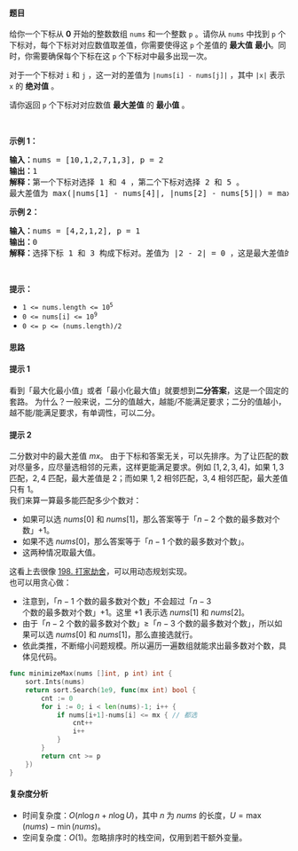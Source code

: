 #### 题目  

<p>给你一个下标从 <strong>0</strong> 开始的整数数组 <code>nums</code> 和一个整数 <code>p</code> 。请你从 <code>nums</code> 中找到 <code>p</code> 个下标对，每个下标对对应数值取差值，你需要使得这 <code>p</code> 个差值的 <strong>最大值</strong> <strong>最小</strong>。同时，你需要确保每个下标在这 <code>p</code> 个下标对中最多出现一次。</p>

<p>对于一个下标对 <code>i</code> 和 <code>j</code> ，这一对的差值为 <code>|nums[i] - nums[j]|</code> ，其中 <code>|x|</code> 表示 <code>x</code> 的 <strong>绝对值</strong> 。</p>

<p>请你返回 <code>p</code> 个下标对对应数值 <strong>最大差值</strong> 的 <strong>最小值</strong> 。</p>

<p> </p>

<p><strong>示例 1：</strong></p>

<pre><b>输入：</b>nums = [10,1,2,7,1,3], p = 2
<b>输出：</b>1
<b>解释：</b>第一个下标对选择 1 和 4 ，第二个下标对选择 2 和 5 。
最大差值为 max(|nums[1] - nums[4]|, |nums[2] - nums[5]|) = max(0, 1) = 1 。所以我们返回 1 。
</pre>

<p><strong>示例 2：</strong></p>

<pre><b>输入：</b>nums = [4,2,1,2], p = 1
<b>输出：</b>0
<b>解释：</b>选择下标 1 和 3 构成下标对。差值为 |2 - 2| = 0 ，这是最大差值的最小值。
</pre>

<p> </p>

<p><strong>提示：</strong></p>

<ul>
	<li><code>1 &lt;= nums.length &lt;= 10<sup>5</sup></code></li>
	<li><code>0 &lt;= nums[i] &lt;= 10<sup>9</sup></code></li>
	<li><code>0 &lt;= p &lt;= (nums.length)/2</code></li>
</ul>
 
#### 思路  

#### 提示 1

看到「最大化最小值」或者「最小化最大值」就要想到**二分答案**，这是一个固定的套路。
为什么？一般来说，二分的值越大，越能/不能满足要求；二分的值越小，越不能/能满足要求，有单调性，可以二分。

#### 提示 2

二分数对中的最大差值 $mx$。 由于下标和答案无关，可以先排序。为了让匹配的数对尽量多，应尽量选相邻的元素，这样更能满足要求。例如 $[1,2,3,4]$，如果 $1,3$ 匹配，$2,4$ 匹配，最大差值是 $2$；而如果 $1,2$ 相邻匹配，$3,4$ 相邻匹配，最大差值只有 $1$。  
我们来算一算最多能匹配多少个数对：
- 如果可以选 $\textit{nums}[0]$ 和 $\textit{nums}[1]$，那么答案等于「$n-2$ 个数的最多数对个数」$+1$。
- 如果不选 $\textit{nums}[0]$，那么答案等于「$n-1$ 个数的最多数对个数」。
- 这两种情况取最大值。

这看上去很像 [198. 打家劫舍](https://leetcode.cn/problems/house-robber/)，可以用动态规划实现。  
也可以用贪心做：
- 注意到，「$n-1$ 个数的最多数对个数」不会超过「$n-3$ 个数的最多数对个数」$+1$。这里 $+1$ 表示选 $\textit{nums}[1]$ 和 $\textit{nums}[2]$。
- 由于「$n-2$ 个数的最多数对个数」$\ge$「$n-3$ 个数的最多数对个数」，所以如果可以选 $\textit{nums}[0]$ 和 $\textit{nums}[1]$，那么直接选就行。
- 依此类推，不断缩小问题规模。所以遍历一遍数组就能求出最多数对个数，具体见代码。

```go 
func minimizeMax(nums []int, p int) int {
	sort.Ints(nums)
	return sort.Search(1e9, func(mx int) bool {
		cnt := 0
		for i := 0; i < len(nums)-1; i++ {
			if nums[i+1]-nums[i] <= mx { // 都选
				cnt++
				i++
			}
		}
		return cnt >= p
	})
}
```

#### 复杂度分析  

- 时间复杂度：$O(n\log n + n\log U)$，其中 $n$ 为 $\textit{nums}$ 的长度，$U=\max(\textit{nums})-\min(\textit{nums})$。
- 空间复杂度：$O(1)$。忽略排序时的栈空间，仅用到若干额外变量。
